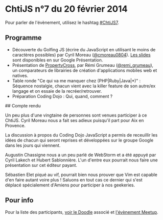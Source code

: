 <!--VarStream
title=ChtiJS #7
description=Découvrez le contenu du ChtiJS n°7 avec les présentations de \
Cyril Moreau et Rémi Grumeau.
created=2014-02-20 19:00:00
keywords.+=GolfJS
keywords.+=Frameworks
keywords.+=CondingDojo
-->

# ChtiJS n°7 du 20 février 2014

Pour parler de l'évènement, utilisez le hashtag
 [#ChtiJS7](https://twitter.com/search?q=%23ChtiJS7&src=hash).

## Programme

* Découverte du Golfing JS (écrire du JavaScript en utilisant le moins de caractères
 possibles) par Cyril Moreau ([@cmoreau0804](https://twitter.com/cmoreau0804)).
 [Les slides](https://docs.google.com/presentation/d/1UyoIvwwFtVIdrOzmhzzSe1zcVB_fpAO63mhQ2ZGDdVU/edit?pli=1#slide=id.p)
 sont disponibles en sur Google Présentation.
* Présentation de [PropertyCross](http://propertycross.com/), par Rémi Grumeau
 ([@remi_grumeau](https://twitter.com/remi_grumeau)), un comparateurs de
 librairies de création d'applications mobiles web et natives.
* Table ronde "Ce qui va me manquer chez (PHP|Ruby|Java|*)" : Séquence
 nostalgie, chacun vient avec la killer feature de son autre/ex langage et on
 essaie de la recréer/retrouver.
* Préparation Coding Dojo : Qui, quand, comment ?

## Compte rendu

Un peu plus d'une vingtaine de personnes sont venues participer à ce ChtiJS.
Cyril Moreau nous a fait ses adieux puisqu'il part pour Aix en Provence.

La discussion à propos du Coding Dojo JavaScript a permis de receuillir les
 idées de chacun qui seront reprises et développées sur le groupe Google dans
 les jours qui viennent.

Augustin Chassigne nous a un peu parlé de WebStorm et a été appuyé par Cyril
 Lakech et Hubert Sablonnière. L'un d'entre eux pourrait nous faire une
 présentation sur cet éditeur payant.

Sébastien Elet piqué au vif, pourrait bien nous prouver que Vim est capable d'en
 faire autant voire plus ! Saluons en tout cas ce dernier qui s'est déplacé
 spécialement d'Amiens pour participer à nos geekeries.

## Pour info

Pour la liste des participants,
 [voir le Doodle](http://doodle.com/nvba6w2a348ki24i) associé et
 [l'évènement Meetup](http://www.meetup.com/FranceJS/events/164618722/).

